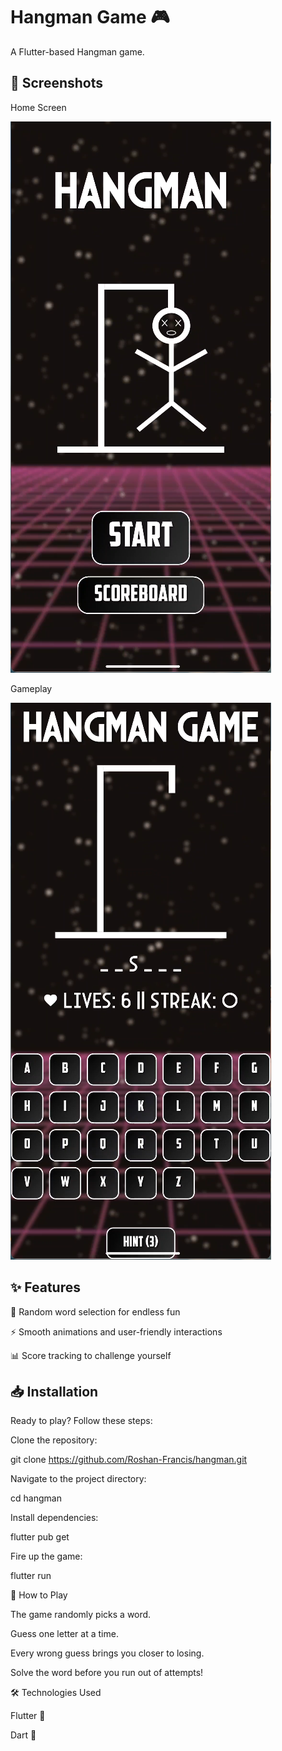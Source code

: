 # Hangman Game 🎮  

A Flutter-based Hangman game.  

## 📸 Screenshots

Home Screen

![Home Screen](screenshots/home.png)


Gameplay

![Game Screen](screenshots/game.png) 




## ✨ Features

🔀 Random word selection for endless fun

⚡ Smooth animations and user-friendly interactions

📊 Score tracking to challenge yourself

## 📥 Installation

Ready to play? Follow these steps:

Clone the repository:

git clone https://github.com/Roshan-Francis/hangman.git

Navigate to the project directory:

cd hangman

Install dependencies:

flutter pub get

Fire up the game:

flutter run

🎯 How to Play

The game randomly picks a word.

Guess one letter at a time.

Every wrong guess brings you closer to losing.

Solve the word before you run out of attempts!

🛠️ Technologies Used

Flutter 🦋

Dart 🎯